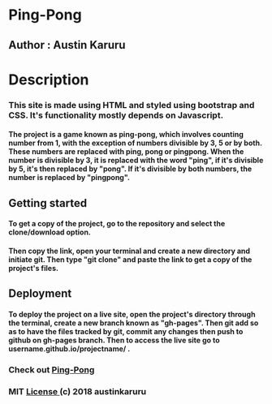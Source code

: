 # Ping-Pong
## Author : Austin Karuru
# Description
### This site is made using HTML and styled using bootstrap and CSS. It's functionality mostly depends on Javascript.
#### The project is a game known as ping-pong, which involves counting number from 1, with the exception of numbers divisible by 3, 5 or by both. These numbers are replaced with ping, pong or pingpong. When the number is divisible by 3, it is replaced with the word "ping", if it's divisible by 5, it's then replaced by "pong". If it's divisible by both numbers, the number is replaced by "pingpong".
## Getting started
#### To get a copy of the project, go to the repository and select the clone/download option.
#### Then copy the link, open your terminal and create a new directory and initiate git. Then type "git clone" and paste the link to get a copy of the project's files.
## Deployment 
#### To deploy the project on a live site, open the project's directory through the terminal, create a new branch known as "gh-pages". Then git add so as to have the files tracked by git, commit any changes then push to github on gh-pages branch. Then to access the live site go to username.github.io/projectname/ .  
### Check out <a href="austinkaruru.github.io/Ping-Pong/"> Ping-Pong </a>
### MIT <a href="https://github.com/austinkaruru/Ping-Pong/blob/master/LICENSE"> License </a> (c) 2018 austinkaruru

### 
